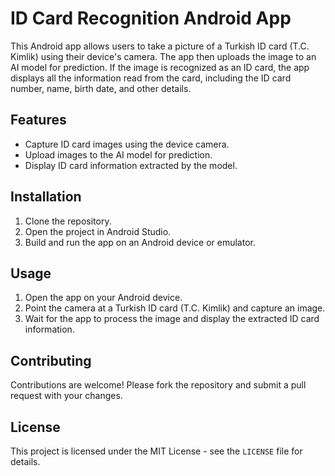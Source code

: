 # ID Card Recognition Android App

This Android app allows users to take a picture of a Turkish ID card (T.C. Kimlik) using their device's camera. The app then uploads the image to an AI model for prediction. If the image is recognized as an ID card, the app displays all the information read from the card, including the ID card number, name, birth date, and other details.

## Features

- Capture ID card images using the device camera.
- Upload images to the AI model for prediction.
- Display ID card information extracted by the model.

## Installation

1. Clone the repository.
2. Open the project in Android Studio.
3. Build and run the app on an Android device or emulator.

## Usage

1. Open the app on your Android device.
2. Point the camera at a Turkish ID card (T.C. Kimlik) and capture an image.
3. Wait for the app to process the image and display the extracted ID card information.

## Contributing

Contributions are welcome! Please fork the repository and submit a pull request with your changes.

## License

This project is licensed under the MIT License - see the `LICENSE` file for details.
